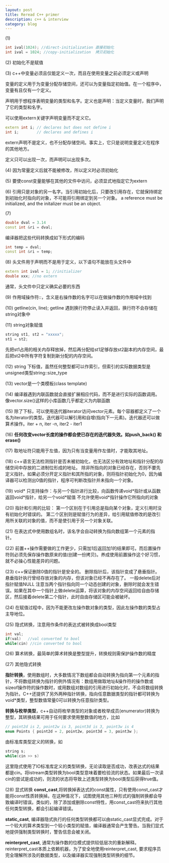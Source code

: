 ```yaml
---
layout: post
title: Reread C++ primer
description: c++ & interview
category: blog
---
```


(1)

``` c++
int ival(1024); //direct-initialization 直接初始化
int ival = 1024; //copy-initialization  拷贝初始化
```

(2)
初始化不是赋值

(3)
c++中变量必须且仅能定义一次，而且在使用变量之前必须定义或声明

变量的定义用于为变量分配存储空间，还可以为变量指定初始值。在一个程序中，变量有且仅有一个定义。

声明用于想程序表明变量的类型和名字。定义也是声明：当定义变量时，我们声明了它的类型和名字。

可以使用extern关键字声明变量而不定义它。

``` c++
extern int i; // declares but does not define i
int i;        // declares and defines i

```

extern声明不是定义，也不分配存储空间。事实上，它只是说明变量定义在程序的其他地方。

定义只可以出现一次，而声明可以出现多次。

(4)
因为常量定义后就不能被修改，所以定义时必须初始化

(5)
要使const变量能够在其他的文件中访问，必须显式地指定它为extern

(6)
引用只是对象的另一名字。当引用初始化后，只要改引用存在，它就保持绑定到初始化时指向的对象，不可能将引用绑定到另一个对象。
a reference must be initialized, and the initalizer must be an object.

(7)

``` c++
double dval = 3.14
const int &ri = dval;
```

编译器把这些代码转换成如下形式的编码

``` c++
int temp = dval;
const int &ri = temp;
```

(8)
头文件用于声明而不是用于定义，以下语句不能放在头文件中

``` c++
extern int ival = 1; //initializer
double xxx; //no extern
```

通常，头文件中只定义确实必要的东西

(9)
作用域操作符::，含义是右操作数的名字可以在做操作数的作用域中找到

(10)
getline(cin, line); getline 遇到换行符停止读入并返回，换行符不会存储在string对象中

(11)
string对象赋值

``` c++
string st1, st2 = "xxxxx";
st1 = st2;
```

先把st1占用的相关内存释放掉，然后再分配给st1足够存放st2副本的内存空间，最后把st2中所有字符复制到新分配的内存空间。

(12)
string 下标值，虽然任何整型都可以作索引，但索引的实际数据类型是unsigned类型string::size\_type

(13)
vector是一个类模板(class template)

(14)
编译器遇到内联函数就会直接扩展相应代码，而不是进行实际的函数调用。像vector.size()这样的小库函数几乎都定义为内联函数

(15)
除了下标，可以使用迭代器iterator访问vector元素。每个容器都定义了一个名为iterator的类型。迭代器可以解引用和自增(指向下一元素)。迭代器还可以做算术操作。iter + n, iter -n, iter2 - iter1

(16)
**任何改变vector长度的操作都会使已存在的迭代器失效。如push\_back() 和 erase()**

(17)
取地址符只能用于左值，因为只有当变量用作左值时，才能取其地址。

(18)
c++语言无法检测指针是否未被初始化，也无法区分有效地址和指针分配的存储空间中存放的二进制位形成的地址。
除非所指向的对象已经存在，否则不要先定义指针。如果必须分开定义指针和其所指的对象，则将指针初始化为0，因为编译器可以检测出0值的指针，程序可判断改指针并未指向一个对象。

(19)
void\* 只支持操作：与另一个指针进行比较，向函数传递void\*指针或从函数返回void\*指针，给另一个void\*赋值
不允许使用void\*指针操作它所指向的对象

(20)
指针和引用的比较：
第一个区别在于引用总是指向某个对象，定义引用时没有初始化时错误的。
第二个区别则是赋值行为的差异，给引用赋值修改的是改引用所关联的对象的值，而不是使引用于另一个对象关联。

(21)
在表达式中使用数组名时，该名字会自动转换为指向数组第一个元素的指针。

(22)
前置++操作需要做的工作更少，只需加1后返回加1的结果即可。而后置操作符则必须先保存操作数原来的值(创建一份拷贝)。养成使用前置操作这个好习惯，就不必操心性能差异的问题。

(23)
c++保证删除0值的指针是安全的。
删除指针后，该指针变成了悬垂指针。悬垂指针执行曾经存放对象的内存，但该对象已经不再存在了。
一般delete后对指针赋值NULL
注意当两个指针指向同一个动态创建的对象，删除时就会发生错误。如果在其中一个指针上做delete运算，将该对象的内存空间返回给自由存储区，然后接着delete第二个指针，此时自由存储区可能会被破坏。

(24)
在赋值过程中，因为不能更改左操作数对象的类型，因此左操作数的类型占主导地位。

(25)
隐式转换，注意用作条件的表达式被转换成bool类型

``` c++
int val;
if(val)   //val converted to bool
while(cin) //cin converted to bool
```

(26)
算术转换，最简单的算术转换是整型提升，转换规则需保护操作数的精度

(27)
其他隐式转换

**指针转换**，使用数组时，大多数情况下数组都会自动转换为指向第一个元素的指针，不将数组转换为指针的例外情况有：数组用做取地址&操作符的操作数或sizeof操作符的操作数时，或用数组对数组的引用进行初始化时，不会将数组转换为指针。C++还提供了另外两种指针转换，指向任意数据类型的指针都可转换为void*类型，整型数值常量0可以转换为任意指针类型。

**转换与枚举类型**，c++自动将枚举类型的对象或者枚举成员(enumerator)转换为整型，其转换结果可用于任何要求使用整数值的地方，比如

``` c++
// point2d is 2, point2w is 3, point3d is 3, point3w is 4
enum Points { point2d = 2, point2w, point3d = 3, point3w };
```

由标准库类型定义的转换，如

``` c++
string s;
while(cin >> s)
```

这里隐式使用了IO标准库定义的类型转换，无论读取是否成功，改表达式的结果都是cin。将istream类型转换为bool类型意味着要检验流的状态。如果最后一次读cin的尝试是成功的，则流的状态将导致上述类型转换为bool类型后获得true值。

(28)
显式转换
**const_cast**,将转换掉表达式的const属性，只有使用const_cast才能将const性质转换掉。在这种情况下，试图使用其他三种形式的强制转换都会导致编译时错误。类似的，除了添加或删除const特性，用const_cast符来执行其他任何类型转换，都会引起编译错误。

**static_cast**, 编译器隐式执行的任何类型转换都可以由static_cast显式完成。对于一个较大的算术类型到一个较小类型的赋值，编译器通常会产生警告。当我们显式地提供强制类型转换时，警告信息会被关闭。

**reinterpret_cast**, 通常为操作数的位模式提供较低层次的重新解释。reinterpret_cast本质上依赖机器，为了安全地使用reinterpret_cast, 要求程序员完全理解所涉及的数据类型，以及编译器实现强制类型转换的细节。

